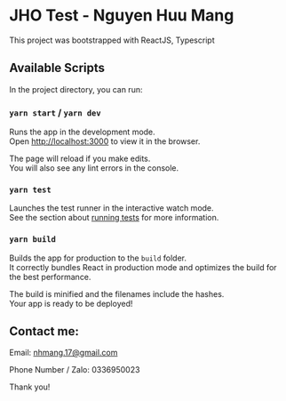 # JHO Test - Nguyen Huu Mang

This project was bootstrapped with ReactJS, Typescript

## Available Scripts

In the project directory, you can run:

### `yarn start` / `yarn dev`

Runs the app in the development mode.\
Open [http://localhost:3000](http://localhost:3000) to view it in the browser.

The page will reload if you make edits.\
You will also see any lint errors in the console.

### `yarn test`

Launches the test runner in the interactive watch mode.\
See the section about [running tests](https://facebook.github.io/create-react-app/docs/running-tests) for more information.

### `yarn build`

Builds the app for production to the `build` folder.\
It correctly bundles React in production mode and optimizes the build for the best performance.

The build is minified and the filenames include the hashes.\
Your app is ready to be deployed!

## Contact me:

Email: nhmang.17@gmail.com

Phone Number / Zalo: 0336950023

Thank you!
